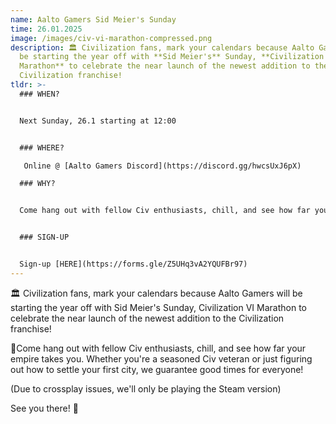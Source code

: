 ```yaml
---
name: Aalto Gamers Sid Meier's Sunday
time: 26.01.2025
image: /images/civ-vi-marathon-compressed.png
description: 🏛 Civilization fans, mark your calendars because Aalto Gamers will
  be starting the year off with **Sid Meier's** Sunday, **Civilization VI
  Marathon** to celebrate the near launch of the newest addition to the
  Civilization franchise!
tldr: >-
  ### WHEN?


  Next Sunday, 26.1 starting at 12:00


  ### WHERE?

   Online @ [Aalto Gamers Discord](https://discord.gg/hwcsUxJ6pX)

  ### WHY?


  Come hang out with fellow Civ enthusiasts, chill, and see how far your empire takes you.


  ### SIGN-UP


  Sign-up [HERE](https://forms.gle/Z5UHq3vA2YQUFBr97)
---
```

🏛 Civilization fans, mark your calendars because Aalto Gamers will be starting the year off with Sid Meier's Sunday, Civilization VI Marathon to celebrate the near launch of the newest addition to the Civilization franchise!

🏺Come hang out with fellow Civ enthusiasts, chill, and see how far your empire takes you. Whether you're a seasoned Civ veteran or just figuring out how to settle your first city, we guarantee good times for everyone!

(Due to crossplay issues, we'll only be playing the Steam version)

See you there! 🔔
